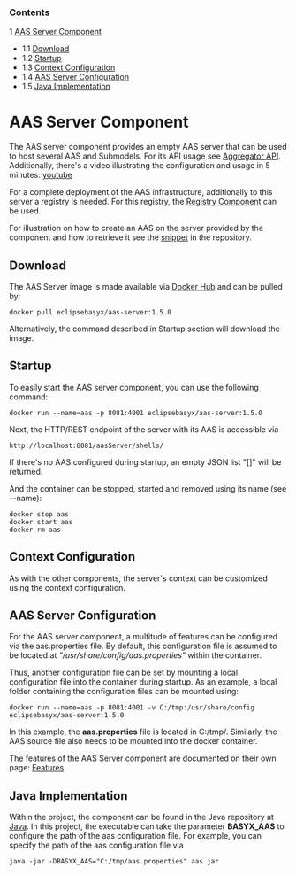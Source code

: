 ### Contents
1 [AAS Server Component](#aas-server-component)
   - 1.1 [Download](#download)
   - 1.2 [Startup](#startup)
   - 1.3 [Context Configuration](#context-configuration)
   - 1.4 [AAS Server Configuration](#aas-server-configuration)
   - 1.5 [Java Implementation](#java-implementation)

<a id="aas-server-component"></a>
# AAS Server Component
The AAS server component provides an empty AAS server that can be used to host several AAS and Submodels. For its API usage see [Aggregator API](https://wiki.eclipse.org/BaSyx_/_Documentation_/_API_/_AssetAdministrationShell). Additionally, there's a video illustrating the configuration and usage in 5 minutes: [youtube](https://www.youtube.com/watch?v=nGRNg0sj1oY)

For a complete deployment of the AAS infrastructure, additionally to this server a registry is needed. For this registry, the [Registry Component](https://wiki.eclipse.org/BaSyx_/_Documentation_/_Components_/_Registry) can be used.

For illustration on how to create an AAS on the server provided by the component and how to retrieve it see the [snippet](https://git.eclipse.org/r/plugins/gitiles/basyx/basyx/+/master/examples/basys.examples/src/test/java/org/eclipse/basyx/examples/snippets/aas/registry/ConnectToAASEndpoints.java) in the repository.

<a id="download"></a>
## Download
The AAS Server image is made available via [Docker Hub](https://hub.docker.com/r/eclipsebasyx/aas-server) and can be pulled by:

``` 
docker pull eclipsebasyx/aas-server:1.5.0
```
Alternatively, the command described in Startup section will download the image.

<a id="startup"></a>
## Startup
To easily start the AAS server component, you can use the following command:

```
docker run --name=aas -p 8081:4001 eclipsebasyx/aas-server:1.5.0
```
Next, the HTTP/REST endpoint of the server with its AAS is accessible via

```
http://localhost:8081/aasServer/shells/
```
If there's no AAS configured during startup, an empty JSON list "[]" will be returned.

And the container can be stopped, started and removed using its name (see --name):

```
docker stop aas
docker start aas
docker rm aas
```
<a id="context-configuation"></a>
## Context Configuration
As with the other components, the server's context can be customized using the context configuration.

<a id="aas-server-configuration"></a>
## AAS Server Configuration
For the AAS server component, a multitude of features can be configured via the aas.properties file. By default, this configuration file is assumed to be located at _"/usr/share/config/aas.properties"_ within the container.

Thus, another configuration file can be set by mounting a local configuration file into the container during startup. As an example, a local folder containing the configuration files can be mounted using:

```
docker run --name=aas -p 8081:4001 -v C:/tmp:/usr/share/config eclipsebasyx/aas-server:1.5.0
```
In this example, the **aas.properties** file is located in C:/tmp/. Similarly, the AAS source file also needs to be mounted into the docker container.

The features of the AAS Server component are documented on their own page: [Features](https://wiki.eclipse.org/BaSyx_/_Documentation_/_Components_/_AAS_Server_/_Features)

<a id="java-implementation"></a>
## Java Implementation
Within the project, the component can be found in the Java repository at [Java](https://git.eclipse.org/r/plugins/gitiles/basyx/basyx/+/master/components/basys.components/basyx.components.docker/basyx.components.AASServer/src/main/java/org/eclipse/basyx/components/aas/executable/). In this project, the executable can take the parameter **BASYX_AAS** to configure the path of the aas configuration file. For example, you can specify the path of the aas configuration file via

```
java -jar -DBASYX_AAS="C:/tmp/aas.properties" aas.jar
```

